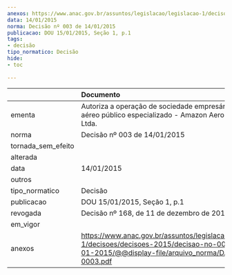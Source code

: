 ```yaml
---
anexos: https://www.anac.gov.br/assuntos/legislacao/legislacao-1/decisoes/decisoes-2015/decisao-no-003-de-14-01-2015/@@display-file/arquivo_norma/DA2015-0003.pdf
data: 14/01/2015
norma: Decisão nº 003 de 14/01/2015
publicacao: DOU 15/01/2015, Seção 1, p.1
tags:
- decisão
tipo_normatico: Decisão
hide: 
- toc 
 
---
```


|                    | Documento                                                                                                                                                 |
|:-------------------|:----------------------------------------------------------------------------------------------------------------------------------------------------------|
| ementa             | Autoriza a operação de sociedade empresária de serviço aéreo público especializado - Amazon Aero Agrícola Ltda.                                           |
| norma              | Decisão nº 003 de 14/01/2015                                                                                                                              |
| tornada_sem_efeito |                                                                                                                                                           |
| alterada           |                                                                                                                                                           |
| data               | 14/01/2015                                                                                                                                                |
| outros             |                                                                                                                                                           |
| tipo_normatico     | Decisão                                                                                                                                                   |
| publicacao         | DOU 15/01/2015, Seção 1, p.1                                                                                                                              |
| revogada           | Decisão nº 168, de 11 de dezembro de 2019.                                                                                                                |
| em_vigor           |                                                                                                                                                           |
| anexos             | https://www.anac.gov.br/assuntos/legislacao/legislacao-1/decisoes/decisoes-2015/decisao-no-003-de-14-01-2015/@@display-file/arquivo_norma/DA2015-0003.pdf |